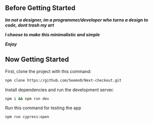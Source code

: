 ## Before Getting Started

***Im not a designer, im a programmer/developer who turns a design to code, dont trash my art***

***I choose to make this minimalistic and simple***

***Enjoy***


## Now Getting Started

First, clone the project with this command:

```bash
npm clone https://github.com/Seemo0/Next-checkout.git
```
Install dependencies and run the development server.

```bash
npm i && npm run dev
```

Run this command for testing the app
```bash
npm run cypress:open  
```